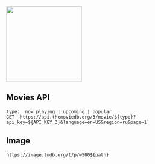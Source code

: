 <img src="https://i.pinimg.com/736x/4a/bc/c0/4abcc00427dbb86ee5da8270b52204f8.jpg" width="200" />

## Movies API

```
type:  now_playing | upcoming | popular
GET  https://api.themoviedb.org/3/movie/${type}?api_key=${API_KEY_3}&language=en-US&region=ru&page=1`
```

## Image

```
https://image.tmdb.org/t/p/w500${path}
```
